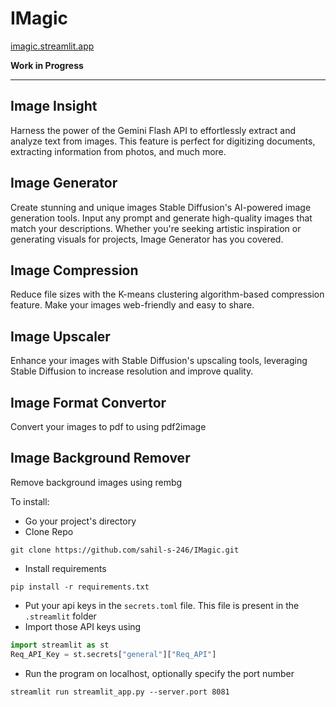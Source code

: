 # IMagic
[imagic.streamlit.app](https://imagic.streamlit.app)
 

**Work in Progress**

---

## Image Insight

Harness the power of the Gemini Flash API to effortlessly extract and analyze text from images. This feature is perfect for digitizing documents, extracting information from photos, and much more.

## Image Generator

Create stunning and unique images Stable Diffusion's AI-powered image generation tools. Input any prompt and generate high-quality images that match your descriptions. Whether you're seeking artistic inspiration or generating visuals for projects, Image Generator has you covered.

## Image Compression

Reduce file sizes with the K-means clustering algorithm-based compression feature. Make your images web-friendly and easy to share.

## Image Upscaler

Enhance your images with Stable Diffusion's upscaling tools, leveraging Stable Diffusion to increase resolution and improve quality.
    
    
## Image Format Convertor

Convert your images to pdf to using pdf2image


## Image Background Remover

Remove background images using rembg

To install:

- Go your project's directory
- Clone Repo

```
git clone https://github.com/sahil-s-246/IMagic.git
```
- Install requirements
```
pip install -r requirements.txt
```
- Put your api keys in the ```secrets.toml``` file. This file is present in the ```.streamlit``` folder
- Import those API keys using
```python
import streamlit as st
Req_API_Key = st.secrets["general"]["Req_API"]
```
- Run the program on localhost, optionally specify the port number
```
streamlit run streamlit_app.py --server.port 8081
```

